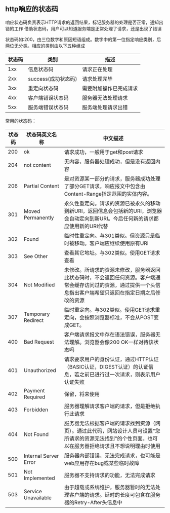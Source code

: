 ## http响应的状态码

响应状态码负责表示HTTP请求的返回结果，标记服务器的处理是否正常，通知出错的工作
借助状态码，用户可以知道服务端是正常处理了请求，还是出现了错误

状态码如:200，由三位数字和原因短语组成。数字中的第一位指定响应类别，后两位无分类。相应的类别由以下五种组成

|状态码|类别|描述|
|-----|----|----|
|1xx|信息状态码|请求正在处理|
|2xx|success(成功状态码)|请求处理完毕|
|3xx|重定向状态码|需要附加操作已完成请求|
|4xx|客户端错误状态码|服务器无法处理请求|
|5xx|服务端错误状态码|服务端处理请求出错|

常用的状态码：

|状态码|状态码英文名称|中文描述|
|-----|-------------|-------|
|200|ok|请求成功，一般用于get和post请求|
|204|not content|无内容，服务器处理成功，但是没有返回内容|
|206|Partial Content|是对资源某一部分的请求，服务器成功处理了部分GET请求，响应报文中包含由Content-Range指定范围的实体内容。|
|301|Moved Permanently|永久性重定向。请求的资源已被永久的移动到新URI，返回信息会包括新的URI，浏览器会自动定向到新URI。今后任何新的请求都应使用新的URI代替|
|302|Found|临时性重定向。与301类似。但资源只是临时被移动。客户端应继续使用原有URI|
|303|See Other|查看其它地址。与302类似。使用GET请求查看|
|304|Not Modified|未修改。所请求的资源未修改，服务器返回此状态码时，不会返回任何资源。客户端通常会缓存访问过的资源，通过提供一个头信息指出客户端希望只返回在指定日期之后修改的资源|
|307|Temporary Redirect|临时重定向。与302类似。使用GET请求重定向，会按照浏览器标准，不会从POST变成GET。|
|400|Bad Request|客户端请求报文中存在语法错误，服务器无法理解。浏览器会像200 OK一样对待该状态吗|
|401|Unauthorized|请求要求用户的身份认证，通过HTTP认证（BASIC认证，DIGEST认证）的认证信息，若之前已进行过一次请求，则表示用户认证失败|
|402|Payment Required|保留，将来使用|
|403|Forbidden|服务器理解请求客户端的请求，但是拒绝执行此请求|
|404|Not Found|服务器无法根据客户端的请求找到资源（网页）。通过此代码，网站设计人员可设置"您所请求的资源无法找到"的个性页面。也可以在服务器拒绝请求且不想说明理由时使用|
|500|Internal Server Error|服务器内部错误，无法完成请求，也可能是web应用存在bug或某些临时故障|
|501|Not Implemented|服务器不支持请求的功能，无法完成请求|
|503|Service Unavailable|由于超载或系统维护，服务器暂时的无法处理客户端的请求。延时的长度可包含在服务器的Retry-After头信息中|